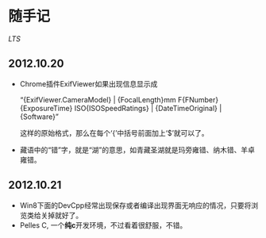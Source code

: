 <title>随手记</title>
<link href='markdown.css' rel='stylesheet'>

# 随手记

*LTS*

## 2012.10.20
* Chrome插件ExifViewer如果出现信息显示成

    “{ExifViewer.CameraModel} | {FocalLength}mm F{FNumber} {ExposureTime} ISO{ISOSpeedRatings} | {DateTimeOriginal} | {Software}”

	这样的原始格式，那么在每个‘{’中括号前面加上‘$’就可以了。
* 藏语中的“错”字，就是“湖”的意思，如青藏圣湖就是玛旁雍错、纳木错、羊卓雍错。

## 2012.10.21
* Win8下面的DevCpp经常出现保存或者编译出现界面无响应的情况，只要将浏览类给关掉就好了。
* Pelles C, 一个**纯c**开发环境，不过看着很舒服，不错。

<br />
<br />    
<!-- UY BEGIN -->
<div id="uyan_frame"></div>
<script type="text/javascript" id="UYScript" src="http://v1.uyan.cc/js/iframe.js?UYUserId=1698680" async=""></script>
<!-- UY END -->